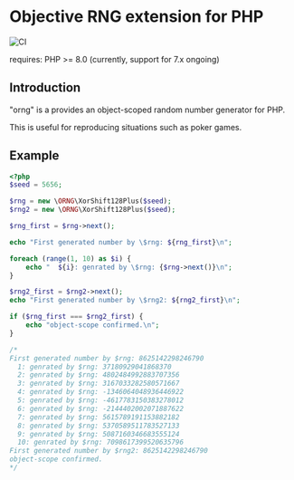 # Objective RNG extension for PHP
![CI](https://github.com/zeriyoshi/php-ext-orng/workflows/CI/badge.svg)

requires: PHP >= 8.0 (currently, support for 7.x ongoing)

## Introduction

"orng" is a provides an object-scoped random number generator for PHP.

This is useful for reproducing situations such as poker games.

## Example

```php
<?php
$seed = 5656;

$rng = new \ORNG\XorShift128Plus($seed);
$rng2 = new \ORNG\XorShift128Plus($seed);

$rng_first = $rng->next();

echo "First generated number by \$rng: ${rng_first}\n";

foreach (range(1, 10) as $i) {
    echo "  ${i}: genrated by \$rng: {$rng->next()}\n";
}

$rng2_first = $rng2->next();
echo "First generated number by \$rng2: ${rng2_first}\n";

if ($rng_first === $rng2_first) {
    echo "object-scope confirmed.\n";
}

/*
First generated number by $rng: 8625142298246790
  1: genrated by $rng: 37180929041868370
  2: genrated by $rng: 4802484992883707356
  3: genrated by $rng: 3167033282580571667
  4: genrated by $rng: -1346064048936446922
  5: genrated by $rng: -4617783150383278012
  6: genrated by $rng: -2144402002071887622
  7: genrated by $rng: 5615789191153882182
  8: genrated by $rng: 5370589511783527133
  9: genrated by $rng: 5087160346683555124
  10: genrated by $rng: 7098617399520635796
First generated number by $rng2: 8625142298246790
object-scope confirmed.
*/
```
